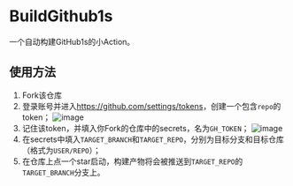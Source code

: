 # BuildGithub1s

一个自动构建GitHub1s的小Action。

## 使用方法

1. Fork该仓库
2. 登录账号并进入<https://github.com/settings/tokens>，创建一个包含`repo`的token；
![image](https://user-images.githubusercontent.com/58381667/110201852-2e34a000-7ea0-11eb-883f-cd96fe5cb297.png)
3. 记住该token，并填入你Fork的仓库中的secrets，名为`GH_TOKEN`；
![image](https://user-images.githubusercontent.com/58381667/110201939-b9159a80-7ea0-11eb-92be-d9ed310abada.png)
4. 在secrets中填入`TARGET_BRANCH`和`TARGET_REPO`，分别为目标分支和目标仓库（格式为`USER/REPO`）；
5. 在仓库上点一个star启动，构建产物将会被推送到`TARGET_REPO`的`TARGET_BRANCH`分支上。

